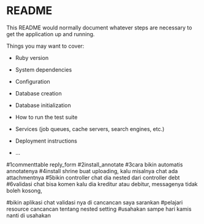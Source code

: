 # README

This README would normally document whatever steps are necessary to get the
application up and running.

Things you may want to cover:

* Ruby version

* System dependencies

* Configuration

* Database creation

* Database initialization

* How to run the test suite

* Services (job queues, cache servers, search engines, etc.)

* Deployment instructions

* ...

#1commenttable reply_form
#2install_annotate
#3cara bikin automatis annotatenya
#4install shrine buat uploading, kalu misalnya chat ada attachmentnya
#5bikin controller chat dia nested dari controller debt
#6validasi chat bisa komen kalu dia kreditur atau debitur, messagenya tidak boleh kosong,


#bikin aplikasi chat
 validasi nya di cancancan saya sarankan
#pelajari resource cancancan tentang nested setting
#usahakan sampe hari kamis nanti di usahakan
